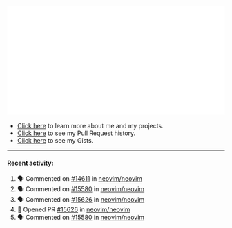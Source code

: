 ![My GitHub Metrics](https://raw.githubusercontent.com/seandewar/seandewar/master/github-metrics.svg)

- [Click here](https://seandewar.github.io/) to learn more about me and my projects.
- [Click here](https://github.com/search?p=1&q=author%3Aseandewar+is%3Apr) to see my Pull Request history.
- [Click here](https://gist.github.com/seandewar) to see my Gists.

---

#### Recent activity:

<!--START_SECTION:activity-->
1. 🗣 Commented on [#14611](https://github.com/neovim/neovim/issues/14611) in [neovim/neovim](https://github.com/neovim/neovim)
2. 🗣 Commented on [#15580](https://github.com/neovim/neovim/issues/15580) in [neovim/neovim](https://github.com/neovim/neovim)
3. 🗣 Commented on [#15626](https://github.com/neovim/neovim/issues/15626) in [neovim/neovim](https://github.com/neovim/neovim)
4. 💪 Opened PR [#15626](https://github.com/neovim/neovim/pull/15626) in [neovim/neovim](https://github.com/neovim/neovim)
5. 🗣 Commented on [#15580](https://github.com/neovim/neovim/issues/15580) in [neovim/neovim](https://github.com/neovim/neovim)
<!--END_SECTION:activity-->
